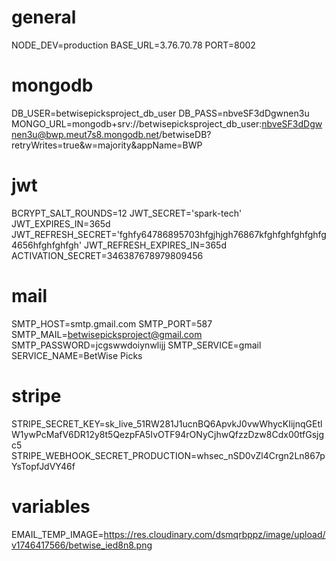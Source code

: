 # general

NODE_DEV=production
BASE_URL=3.76.70.78
PORT=8002

# mongodb

DB_USER=betwisepicksproject_db_user
DB_PASS=nbveSF3dDgwnen3u
MONGO_URL=mongodb+srv://betwisepicksproject_db_user:nbveSF3dDgwnen3u@bwp.meut7s8.mongodb.net/betwiseDB?retryWrites=true&w=majority&appName=BWP

# jwt

BCRYPT_SALT_ROUNDS=12
JWT_SECRET='spark-tech'
JWT_EXPIRES_IN=365d
JWT_REFRESH_SECRET='fghfy64786895703hfgjhjgh76867kfghfghfghfghfg4656hfghfghfgh'
JWT_REFRESH_EXPIRES_IN=365d
ACTIVATION_SECRET=346387678979809456

# mail

SMTP_HOST=smtp.gmail.com
SMTP_PORT=587
SMTP_MAIL=betwisepicksproject@gmail.com
SMTP_PASSWORD=jcgswwdoiynwlijj
SMTP_SERVICE=gmail
SERVICE_NAME=BetWise Picks

# stripe

STRIPE_SECRET_KEY=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
STRIPE_WEBHOOK_SECRET_PRODUCTION=whsec_nSD0vZl4Crgn2Ln867pYsTopfJdVY46f

# variables

EMAIL_TEMP_IMAGE=https://res.cloudinary.com/dsmqrbppz/image/upload/v1746417566/betwise_ied8n8.png
